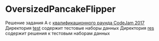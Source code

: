 # OversizedPancakeFlipper
Решение задания А с [квалификационного раунда CodeJam 2017](https://code.google.com/codejam/contest/3264486/dashboard#s=p0)
Директория [test](test) содержит тестовые наборы данных
Директория [res](res) содержит решения к тестовым наборам данных
